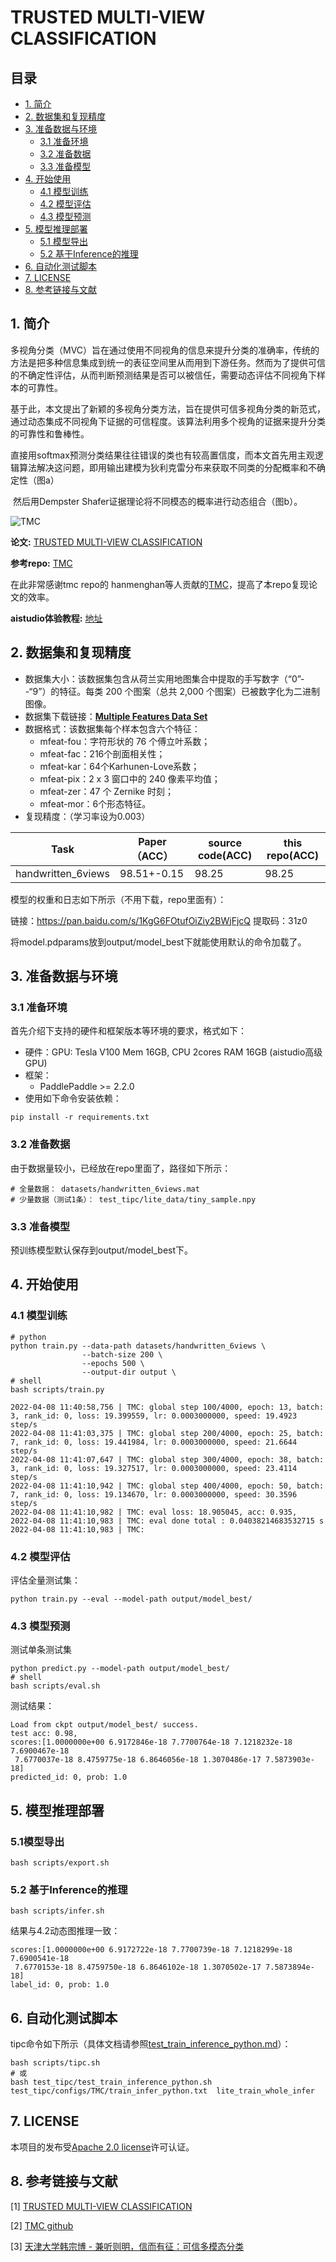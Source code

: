 # TRUSTED MULTI-VIEW CLASSIFICATION

## 目录

- [1. 简介](#1)
- [2. 数据集和复现精度](#2)
- [3. 准备数据与环境](#3)
    - [3.1 准备环境](#3.1)
    - [3.2 准备数据](#3.2)
    - [3.3 准备模型](#3.3)
- [4. 开始使用](#4)
    - [4.1 模型训练](#4.1)
    - [4.2 模型评估](#4.2)
    - [4.3 模型预测](#4.3)
- [5. 模型推理部署](#5)
    - [5.1 模型导出](#5.1)
    - [5.2 基于Inference的推理](#5.1)
- [6. 自动化测试脚本](#6)
- [7. LICENSE](#7)
- [8. 参考链接与文献](#8)

<a id="1"></a>

## 1. 简介

​	   多视角分类（MVC）旨在通过使用不同视角的信息来提升分类的准确率，传统的方法是把多种信息集成到统一的表征空间里从而用到下游任务。然而为了提供可信的不确定性评估，从而判断预测结果是否可以被信任，需要动态评估不同视角下样本的可靠性。

​	   基于此，本文提出了新颖的多视角分类方法，旨在提供可信多视角分类的新范式，通过动态集成不同视角下证据的可信程度。该算法利用多个视角的证据来提升分类的可靠性和鲁棒性。

​		直接用softmax预测分类结果往往错误的类也有较高置信度，而本文首先用主观逻辑算法解决这问题，即用输出建模为狄利克雷分布来获取不同类的分配概率和不确定性（图a）

​		然后用Dempster Shafer证据理论将不同模态的概率进行动态组合（图b）。

![TMC](./images/tmc.jpg)



**论文:** [TRUSTED MULTI-VIEW CLASSIFICATION](https://arxiv.org/abs/2102.02051)

**参考repo:** [TMC](https://github.com/hanmenghan/TMC)

在此非常感谢tmc repo的 hanmenghan等人贡献的[TMC](https://github.com/hanmenghan/TMC)，提高了本repo复现论文的效率。

**aistudio体验教程:** [地址](https://aistudio.baidu.com/aistudio/projectdetail/3763157)

<a id="2"></a>

## 2. 数据集和复现精度

- 数据集大小：该数据集包含从荷兰实用地图集合中提取的手写数字（“0”--“9”）的特征。每类 200 个图案（总共 2,000 个图案）已被数字化为二进制图像。
- 数据集下载链接：[**Multiple Features Data Set**](https://archive.ics.uci.edu/ml/datasets/Multiple+Features)
- 数据格式：该数据集每个样本包含六个特征：
  - mfeat-fou：字符形状的 76 个傅立叶系数；
  - mfeat-fac：216个剖面相关性；
  - mfeat-kar：64个Karhunen-Love系数；
  - mfeat-pix：2 x 3 窗口中的 240 像素平均值；
  - mfeat-zer：47 个 Zernike 时刻；
  - mfeat-mor：6个形态特征。
- 复现精度：（学习率设为0.003）

| Task               | Paper（ACC） | source code(ACC) | this repo(ACC) |
| ------------------ | ------------ | ---------------- | -------------- |
| handwritten_6views | 98.51+-0.15  | 98.25            | 98.25          |

模型的权重和日志如下所示（不用下载，repo里面有）：

链接：https://pan.baidu.com/s/1KgG6FOtufOiZiy2BWjFjcQ 
提取码：31z0

将model.pdparams放到output/model_best下就能使用默认的命令加载了。

<a id="3"></a>

## 3. 准备数据与环境

<a id="3.1"></a>

### 3.1 准备环境

首先介绍下支持的硬件和框架版本等环境的要求，格式如下：

- 硬件：GPU: Tesla V100 Mem 16GB, CPU 2cores RAM 16GB (aistudio高级GPU)
- 框架：
  - PaddlePaddle >= 2.2.0
- 使用如下命令安装依赖：

`pip install -r requirements.txt`

<a id="3.2"></a>

### 3.2 准备数据

由于数据量较小，已经放在repo里面了，路径如下所示：

```
# 全量数据： datasets/handwritten_6views.mat
# 少量数据（测试1条）： test_tipc/lite_data/tiny_sample.npy
```

<a id="3.3"></a>

### 3.3 准备模型


预训练模型默认保存到output/model_best下。


<a id="4"></a>

## 4. 开始使用

<a id="4.1"></a>

### 4.1 模型训练

```shell
# python
python train.py --data-path datasets/handwritten_6views \
                --batch-size 200 \
                --epochs 500 \
                --output-dir output \
# shell
bash scripts/train.py
```

```
2022-04-08 11:40:58,756 | TMC: global step 100/4000, epoch: 13, batch: 3, rank_id: 0, loss: 19.399559, lr: 0.0003000000, speed: 19.4923 step/s
2022-04-08 11:41:03,375 | TMC: global step 200/4000, epoch: 25, batch: 7, rank_id: 0, loss: 19.441984, lr: 0.0003000000, speed: 21.6644 step/s
2022-04-08 11:41:07,647 | TMC: global step 300/4000, epoch: 38, batch: 3, rank_id: 0, loss: 19.327517, lr: 0.0003000000, speed: 23.4114 step/s
2022-04-08 11:41:10,942 | TMC: global step 400/4000, epoch: 50, batch: 7, rank_id: 0, loss: 19.134670, lr: 0.0003000000, speed: 30.3596 step/s
2022-04-08 11:41:10,982 | TMC: eval loss: 18.905045, acc: 0.935, 
2022-04-08 11:41:10,983 | TMC: eval done total : 0.04038214683532715 s
2022-04-08 11:41:10,983 | TMC: 
```

<a id="4.2"></a>

### 4.2 模型评估

评估全量测试集：

```shell
python train.py --eval --model-path output/model_best/
```

<a id="4.3"></a>

### 4.3 模型预测

测试单条测试集

```shell
python predict.py --model-path output/model_best/
# shell
bash scripts/eval.sh
```

测试结果：

```
Load from ckpt output/model_best/ success.
test acc: 0.98, 
scores:[1.0000000e+00 6.9172846e-18 7.7700764e-18 7.1218232e-18 7.6900467e-18
 7.6770037e-18 8.4759775e-18 6.8646056e-18 1.3070486e-17 7.5873903e-18]
predicted_id: 0, prob: 1.0
```

<a id="5"></a>

## 5. 模型推理部署

<a id="5.1"></a>

### 5.1模型导出

```shell
bash scripts/export.sh
```

<a id="5.2"></a>

### 5.2 基于Inference的推理

```shell
bash scripts/infer.sh
```

结果与4.2动态图推理一致：

```
scores:[1.0000000e+00 6.9172722e-18 7.7700739e-18 7.1218299e-18 7.6900541e-18
 7.6770153e-18 8.4759750e-18 6.8646102e-18 1.3070502e-17 7.5873894e-18]
label_id: 0, prob: 1.0
```

<a id="6"></a>

## 6. 自动化测试脚本

tipc命令如下所示（具体文档请参照[test_train_inference_python.md](./test_tipc/docs/test_train_inference_python.md)）：

```shell
bash scripts/tipc.sh
# 或
bash test_tipc/test_train_inference_python.sh test_tipc/configs/TMC/train_infer_python.txt  lite_train_whole_infer
```

<a id="7"></a>

## 7. LICENSE

本项目的发布受[Apache 2.0 license](./LICENSE)许可认证。

<a id="8"></a>

## 8. 参考链接与文献

[1] [TRUSTED MULTI-VIEW CLASSIFICATION](https://arxiv.org/abs/2102.02051)

[2] [TMC github](https://github.com/hanmenghan/TMC)

[3] [天津大学韩宗博 - 兼听则明，信而有征：可信多模态分类](https://www.bilibili.com/video/BV1Ty4y1g76b?p=1&share_medium=android&share_plat=android&share_source=COPY&share_tag=s_i&timestamp=1623925652&unique_k=Gll8A1)
